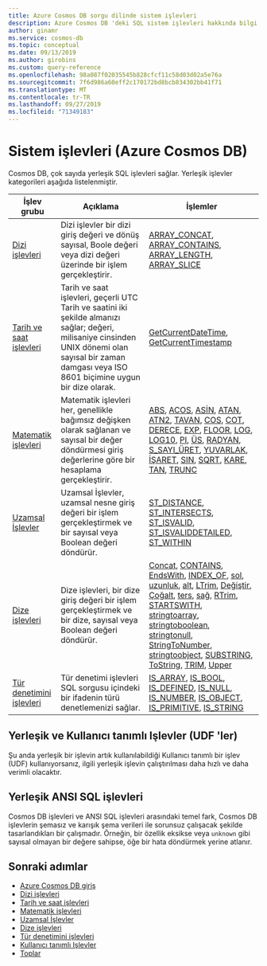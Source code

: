 ```yaml
---
title: Azure Cosmos DB sorgu dilinde sistem işlevleri
description: Azure Cosmos DB 'deki SQL sistem işlevleri hakkında bilgi edinin.
author: ginamr
ms.service: cosmos-db
ms.topic: conceptual
ms.date: 09/13/2019
ms.author: girobins
ms.custom: query-reference
ms.openlocfilehash: 98a087f02035545b828cfcf11c58d03d02a5e76a
ms.sourcegitcommit: 7f6d986a60eff2c170172bd8bcb834302bb41f71
ms.translationtype: MT
ms.contentlocale: tr-TR
ms.lasthandoff: 09/27/2019
ms.locfileid: "71349183"
---
```

# <a name="system-functions-azure-cosmos-db"></a>Sistem işlevleri (Azure Cosmos DB)

 Cosmos DB, çok sayıda yerleşik SQL işlevleri sağlar. Yerleşik işlevler kategorileri aşağıda listelenmiştir.  
  
|İşlev grubu|Açıklama|İşlemler|  
|--------------|-----------------|-----------------| 
|[Dizi işlevleri](sql-query-array-functions.md)|Dizi işlevler bir dizi giriş değeri ve dönüş sayısal, Boole değeri veya dizi değeri üzerinde bir işlem gerçekleştirir. | [ARRAY_CONCAT](sql-query-array-concat.md), [ARRAY_CONTAINS](sql-query-array-contains.md), [ARRAY_LENGTH](sql-query-array-length.md), [ARRAY_SLICE](sql-query-array-slice.md) |
|[Tarih ve saat işlevleri](sql-query-date-time-functions.md)|Tarih ve saat işlevleri, geçerli UTC Tarih ve saatini iki şekilde almanızı sağlar; değeri, milisaniye cinsinden UNIX dönemi olan sayısal bir zaman damgası veya ISO 8601 biçimine uygun bir dize olarak. | [GetCurrentDateTime](sql-query-getcurrentdatetime.md), [GetCurrentTimestamp](sql-query-getcurrenttimestamp.md) |
|[Matematik işlevleri](sql-query-mathematical-functions.md)|Matematik işlevleri her, genellikle bağımsız değişken olarak sağlanan ve sayısal bir değer döndürmesi giriş değerlerine göre bir hesaplama gerçekleştirir. | [ABS](sql-query-abs.md), [ACOS](sql-query-acos.md), [ASİN](sql-query-asin.md), [ATAN](sql-query-atan.md), [ATN2](sql-query-atn2.md), [TAVAN](sql-query-ceiling.md), [COS](sql-query-cos.md), [COT](sql-query-cot.md), [DERECE](sql-query-degrees.md), [EXP](sql-query-exp.md), [FLOOR](sql-query-floor.md), [LOG](sql-query-log.md), [LOG10](sql-query-log10.md), [PI](sql-query-pi.md), [ÜS](sql-query-power.md), [RADYAN](sql-query-radians.md), [S_SAYI_ÜRET](sql-query-rand.md), [YUVARLAK](sql-query-round.md), [İŞARET](sql-query-sign.md), [SIN](sql-query-sin.md), [SQRT](sql-query-sqrt.md), [KARE](sql-query-square.md), [TAN](sql-query-tan.md), [TRUNC](sql-query-trunc.md) |
|[Uzamsal İşlevler](sql-query-spatial-functions.md)|Uzamsal İşlevler, uzamsal nesne giriş değeri bir işlem gerçekleştirmek ve bir sayısal veya Boolean değeri döndürür. | [ST_DISTANCE](sql-query-st-distance.md), [ST_INTERSECTS](sql-query-st-intersects.md), [ST_ISVALID](sql-query-st-isvalid.md), [ST_ISVALIDDETAILED](sql-query-st-isvaliddetailed.md), [ST_WITHIN](sql-query-st-within.md) |
|[Dize işlevleri](sql-query-string-functions.md)|Dize işlevleri, bir dize giriş değeri bir işlem gerçekleştirmek ve bir dize, sayısal veya Boolean değeri döndürür. | [Concat](sql-query-concat.md), [CONTAINS](sql-query-contains.md), [EndsWith](sql-query-endswith.md), [INDEX_OF](sql-query-index-of.md), [sol](sql-query-left.md), [uzunluk](sql-query-length.md), [alt](sql-query-lower.md), [LTrim](sql-query-ltrim.md), [Değiştir](sql-query-replace.md), [Çoğalt](sql-query-replicate.md), [ters](sql-query-reverse.md), [sağ](sql-query-right.md), [RTrim](sql-query-rtrim.md), [ STARTSWITH](sql-query-startswith.md), [stringtoarray](sql-query-stringtoarray.md), [stringtoboolean](sql-query-stringtoboolean.md), [stringtonull](sql-query-stringtonull.md), [StringToNumber](sql-query-stringtonumber.md), [stringtoobject](sql-query-stringtoobject.md), [SUBSTRING](sql-query-substring.md), [ToString](sql-query-tostring.md), [TRIM](sql-query-trim.md), [Upper](sql-query-upper.md) |
|[Tür denetimini işlevleri](sql-query-type-checking-functions.md)|Tür denetimi işlevleri SQL sorgusu içindeki bir ifadenin türü denetlemenizi sağlar. | [IS_ARRAY](sql-query-is-array.md), [IS_BOOL](sql-query-is-bool.md), [IS_DEFINED](sql-query-is-defined.md), [IS_NULL](sql-query-is-null.md), [IS_NUMBER](sql-query-is-number.md), [IS_OBJECT](sql-query-is-object.md), [IS_PRIMITIVE](sql-query-is-primitive.md), [IS_STRING](sql-query-is-string.md) |

## <a name="built-in-versus-user-defined-functions-udfs"></a>Yerleşik ve Kullanıcı tanımlı Işlevler (UDF 'ler)

Şu anda yerleşik bir işlevin artık kullanılabildiği Kullanıcı tanımlı bir işlev (UDF) kullanıyorsanız, ilgili yerleşik işlevin çalıştırılması daha hızlı ve daha verimli olacaktır.

## <a name="built-in-versus-ansi-sql-functions"></a>Yerleşik ANSI SQL işlevleri

Cosmos DB işlevleri ve ANSI SQL işlevleri arasındaki temel fark, Cosmos DB işlevlerin şemasız ve karışık şema verileri ile sorunsuz çalışacak şekilde tasarlandıkları bir çalışmadır. Örneğin, bir özellik eksikse veya `unknown` gibi sayısal olmayan bir değere sahipse, öğe bir hata döndürmek yerine atlanır.

## <a name="next-steps"></a>Sonraki adımlar

- [Azure Cosmos DB giriş](introduction.md)
- [Dizi işlevleri](sql-query-array-functions.md)
- [Tarih ve saat işlevleri](sql-query-date-time-functions.md)
- [Matematik işlevleri](sql-query-mathematical-functions.md)
- [Uzamsal İşlevler](sql-query-spatial-functions.md)
- [Dize işlevleri](sql-query-string-functions.md)
- [Tür denetimini işlevleri](sql-query-type-checking-functions.md)
- [Kullanıcı tanımlı Işlevler](sql-query-udfs.md)
- [Toplar](sql-query-aggregates.md)
